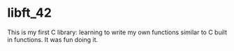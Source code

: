 # libft_42
This is my first C library: learning to write my own functions similar to C built in functions. It was fun doing it. 
